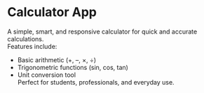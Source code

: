 # Calculator App

A simple, smart, and responsive calculator for quick and accurate calculations.  
Features include:
- Basic arithmetic (+, –, ×, ÷)
- Trigonometric functions (sin, cos, tan)
- Unit conversion tool  
Perfect for students, professionals, and everyday use.
